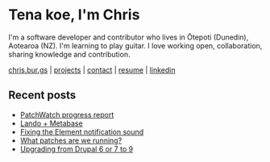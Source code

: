 # Tena koe, I'm Chris

I'm a software developer and contributor who lives in Ōtepoti (Dunedin), Aotearoa (NZ). I'm learning to play guitar. I love working open, collaboration, sharing knowledge and contribution.

[chris.bur.gs](https://chris.bur.gs) | [projects](https://chris.bur.gs/projects/) | [contact](https://chris.bur.gs/contact/) | [resume](https://chris.bur.gs/resume) | [linkedin](https://linkedin.com/in/stephenajulu)

## Recent posts

<!-- BLOG-POST-LIST:START -->
- [PatchWatch progress report](https://chris.bur.gs/patchwatch-progress/)
- [Lando + Metabase](https://chris.bur.gs/lando-metabase/)
- [Fixing the Element notification sound](https://chris.bur.gs/custom-element-notification-sounds/)
- [What patches are we running?](https://chris.bur.gs/composer-drupal-patches-report/)
- [Upgrading from Drupal 6 or 7 to 9](https://chris.bur.gs/upgrade-drupal-7-to-10/)
<!-- BLOG-POST-LIST:END -->
